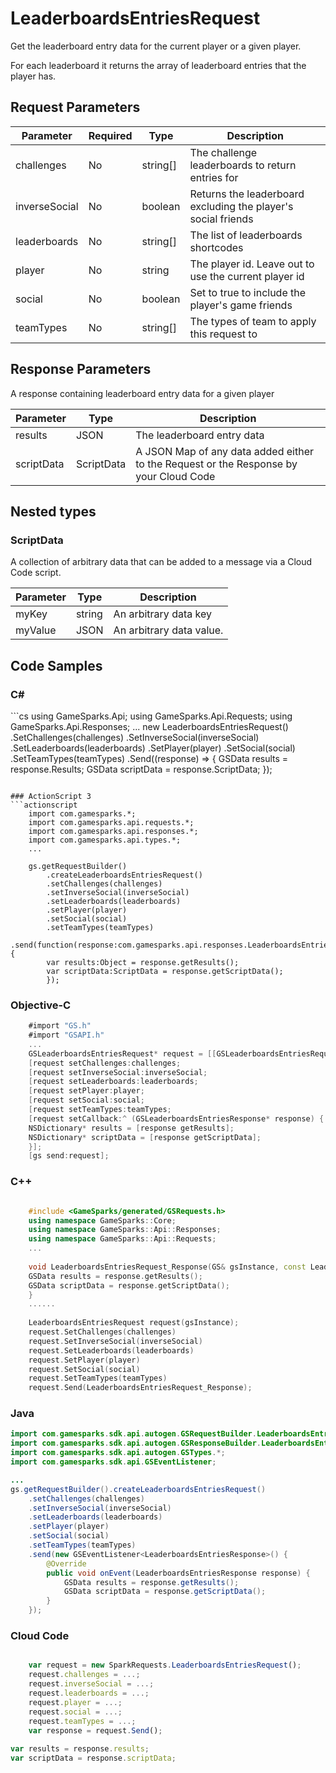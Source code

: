 
# LeaderboardsEntriesRequest


Get the leaderboard entry data for the current player or a given player.

For each leaderboard it returns the array of leaderboard entries that the player has.


## Request Parameters

Parameter | Required | Type | Description
--------- | -------- | ---- | -----------
challenges | No | string[] | The challenge leaderboards to return entries for
inverseSocial | No | boolean | Returns the leaderboard excluding the player's social friends
leaderboards | No | string[] | The list of leaderboards shortcodes
player | No | string | The player id. Leave out to use the current player id
social | No | boolean | Set to true to include the player's game friends
teamTypes | No | string[] | The types of team to apply this request to

## Response Parameters


A response containing leaderboard entry data for a given player

Parameter | Type | Description
--------- | ---- | -----------
results | JSON | The leaderboard entry data
scriptData | ScriptData | A JSON Map of any data added either to the Request or the Response by your Cloud Code

## Nested types

### ScriptData

A collection of arbitrary data that can be added to a message via a Cloud Code script.

Parameter | Type | Description
--------- | ---- | -----------
myKey | string | An arbitrary data key
myValue | JSON | An arbitrary data value.


## Code Samples

<h3>C#</h3>
```cs
	using GameSparks.Api;
	using GameSparks.Api.Requests;
	using GameSparks.Api.Responses;
	...
	new LeaderboardsEntriesRequest()
		.SetChallenges(challenges)
		.SetInverseSocial(inverseSocial)
		.SetLeaderboards(leaderboards)
		.SetPlayer(player)
		.SetSocial(social)
		.SetTeamTypes(teamTypes)
		.Send((response) => {
		GSData results = response.Results; 
		GSData scriptData = response.ScriptData; 
		});

```

### ActionScript 3
```actionscript
	import com.gamesparks.*;
	import com.gamesparks.api.requests.*;
	import com.gamesparks.api.responses.*;
	import com.gamesparks.api.types.*;
	...
	
	gs.getRequestBuilder()
	    .createLeaderboardsEntriesRequest()
		.setChallenges(challenges)
		.setInverseSocial(inverseSocial)
		.setLeaderboards(leaderboards)
		.setPlayer(player)
		.setSocial(social)
		.setTeamTypes(teamTypes)
		.send(function(response:com.gamesparks.api.responses.LeaderboardsEntriesResponse):void {
		var results:Object = response.getResults(); 
		var scriptData:ScriptData = response.getScriptData(); 
		});

```

### Objective-C
```objectivec
	#import "GS.h"
	#import "GSAPI.h"
	...
	GSLeaderboardsEntriesRequest* request = [[GSLeaderboardsEntriesRequest alloc] init];
	[request setChallenges:challenges;
	[request setInverseSocial:inverseSocial;
	[request setLeaderboards:leaderboards;
	[request setPlayer:player;
	[request setSocial:social;
	[request setTeamTypes:teamTypes;
	[request setCallback:^ (GSLeaderboardsEntriesResponse* response) {
	NSDictionary* results = [response getResults]; 
	NSDictionary* scriptData = [response getScriptData]; 
	}];
	[gs send:request];

```

### C++
```cpp

	#include <GameSparks/generated/GSRequests.h>
	using namespace GameSparks::Core;
	using namespace GameSparks::Api::Responses;
	using namespace GameSparks::Api::Requests;
	...
	
	void LeaderboardsEntriesRequest_Response(GS& gsInstance, const LeaderboardsEntriesResponse& response) {
	GSData results = response.getResults(); 
	GSData scriptData = response.getScriptData(); 
	}
	......
	
	LeaderboardsEntriesRequest request(gsInstance);
	request.SetChallenges(challenges)
	request.SetInverseSocial(inverseSocial)
	request.SetLeaderboards(leaderboards)
	request.SetPlayer(player)
	request.SetSocial(social)
	request.SetTeamTypes(teamTypes)
	request.Send(LeaderboardsEntriesRequest_Response);
```

### Java
```java
import com.gamesparks.sdk.api.autogen.GSRequestBuilder.LeaderboardsEntriesRequest;
import com.gamesparks.sdk.api.autogen.GSResponseBuilder.LeaderboardsEntriesResponse;
import com.gamesparks.sdk.api.autogen.GSTypes.*;
import com.gamesparks.sdk.api.GSEventListener;

...
gs.getRequestBuilder().createLeaderboardsEntriesRequest()
	.setChallenges(challenges)
	.setInverseSocial(inverseSocial)
	.setLeaderboards(leaderboards)
	.setPlayer(player)
	.setSocial(social)
	.setTeamTypes(teamTypes)
	.send(new GSEventListener<LeaderboardsEntriesResponse>() {
		@Override
		public void onEvent(LeaderboardsEntriesResponse response) {
			GSData results = response.getResults(); 
			GSData scriptData = response.getScriptData(); 
		}
	});

```

### Cloud Code
```javascript

	var request = new SparkRequests.LeaderboardsEntriesRequest();
	request.challenges = ...;
	request.inverseSocial = ...;
	request.leaderboards = ...;
	request.player = ...;
	request.social = ...;
	request.teamTypes = ...;
	var response = request.Send();
	
var results = response.results; 
var scriptData = response.scriptData; 
```


